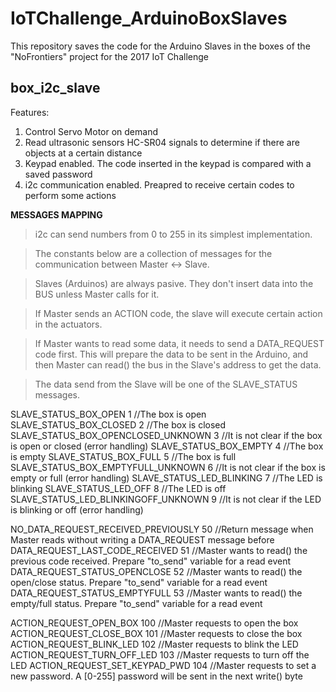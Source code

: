 # IoTChallenge_ArduinoBoxSlaves
This repository saves the code for the Arduino Slaves in the boxes of the "NoFrontiers" project for the 2017 IoT Challenge


## box_i2c_slave
Features:
1. Control Servo Motor on demand
2. Read ultrasonic sensors HC-SR04 signals to determine if there are objects at a certain distance
3. Keypad enabled. The code inserted in the keypad is compared with a saved password
4. i2c communication enabled. Preapred to receive certain codes to perform some actions

**MESSAGES MAPPING**
> i2c can send numbers from 0 to 255 in its simplest implementation. 

> The constants below are a collection of messages for the communication between Master <-> Slave. 

> Slaves (Arduinos) are always pasive. They don't insert data into the BUS unless Master calls for it. 

> If Master sends an ACTION code, the slave will execute certain action in the actuators. 

> If Master wants to read some data, it needs to send a DATA_REQUEST code first. This will prepare the data to be sent in the Arduino, and then Master can read() the bus in the Slave's address to get the data. 

> The data send from the Slave will be one of the SLAVE_STATUS messages.

SLAVE_STATUS_BOX_OPEN 1 //The box is open
SLAVE_STATUS_BOX_CLOSED 2 //The box is closed
SLAVE_STATUS_BOX_OPENCLOSED_UNKNOWN 3 //It is not clear if the box is open or closed (error handling)
SLAVE_STATUS_BOX_EMPTY 4 //The box is empty
SLAVE_STATUS_BOX_FULL 5 //The box is full
SLAVE_STATUS_BOX_EMPTYFULL_UNKNOWN 6 //It is not clear if the box is empty or full (error handling)
SLAVE_STATUS_LED_BLINKING 7 //The LED is blinking
SLAVE_STATUS_LED_OFF 8 //The LED is off
SLAVE_STATUS_LED_BLINKINGOFF_UNKNOWN 9 //It is not clear if the LED is blinking or off (error handling)

NO_DATA_REQUEST_RECEIVED_PREVIOUSLY 50 //Return message when Master reads without writing a DATA_REQUEST message before
DATA_REQUEST_LAST_CODE_RECEIVED 51 //Master wants to read() the previous code received. Prepare "to_send" variable for a read event
DATA_REQUEST_STATUS_OPENCLOSE 52 //Master wants to read() the open/close status. Prepare "to_send" variable for a read event
DATA_REQUEST_STATUS_EMPTYFULL 53 //Master wants to read() the empty/full status. Prepare "to_send" variable for a read event

ACTION_REQUEST_OPEN_BOX 100 //Master requests to open the box
ACTION_REQUEST_CLOSE_BOX 101 //Master requests to close the box
ACTION_REQUEST_BLINK_LED 102 //Master requests to blink the LED
ACTION_REQUEST_TURN_OFF_LED 103 //Master requests to turn off the LED
ACTION_REQUEST_SET_KEYPAD_PWD 104 //Master requests to set a new password. A [0-255] password will be sent in the next write() byte
